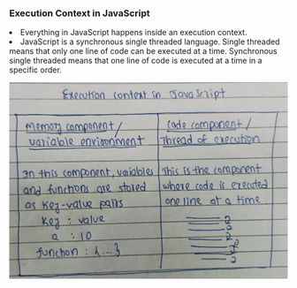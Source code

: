 ### Execution Context in JavaScript

<li>Everything in JavaScript happens inside an execution context.</li>
<li>JavaScript is a synchronous single threaded language. Single threaded means that only one line of code can be executed at a time. Synchronous single threaded means that one line of code is executed at a time in a specific order.</li>

![alt text](<WhatsApp Image 2024-02-29 at 18.34.49_cca1086b.jpg>)

